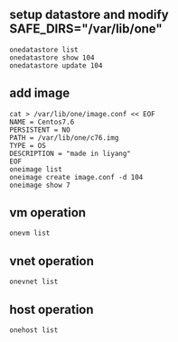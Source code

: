 ## setup datastore and modify SAFE_DIRS="/var/lib/one"
```
onedatastore list
onedatastore show 104
onedatastore update 104
```
## add image
```
cat > /var/lib/one/image.conf << EOF
NAME = Centos7.6
PERSISTENT = NO
PATH = /var/lib/one/c76.img
TYPE = OS
DESCRIPTION = "made in liyang"
EOF
oneimage list
oneimage create image.conf -d 104
oneimage show 7
```
## vm operation
```
onevm list
```
## vnet operation
```
onevnet list
```
## host operation
```
onehost list
```
